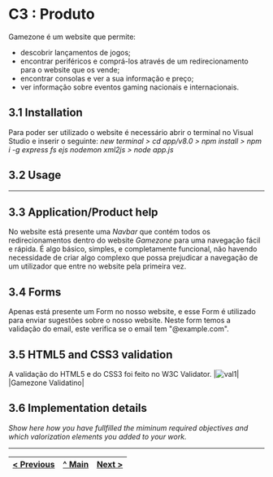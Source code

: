 # C3 : Produto

Gamezone é um website que permite:
- descobrir lançamentos de jogos; 
- encontrar periféricos e comprá-los através de um redirecionamento para o website que os vende;
- encontrar consolas e ver a sua informação e preço; 
- ver informação sobre eventos gaming nacionais e internacionais.

## 3.1 Installation

Para poder ser utilizado o website é necessário abrir o terminal no Visual Studio e inserir o seguinte:
_new terminal > cd app/v8.0 > npm install > npm i -g express fs ejs nodemon xml2js > node app.js_

## 3.2 Usage

----------------------------------------------------------------------

## 3.3 Application/Product help

No website está presente uma _Navbar_ que contém todos os redirecionamentos dentro do website _Gamezone_ para uma navegação fácil e rápida. É algo básico, simples, e completamente funcional, não havendo necessidade de criar algo complexo que possa prejudicar a navegação de um utilizador que entre no website pela primeira vez.

## 3.4 Forms

Apenas está presente um Form no nosso website, e esse Form é utilizado para enviar sugestões sobre o nosso website. Neste form temos a validação do email, este verifica se o email tem "@example.com".

## 3.5 HTML5 and CSS3 validation

A validação do HTML5 e do CSS3 foi feito no W3C Validator.
|![val1](https://i.ibb.co/8bC9Rfp/gamezonehtml.png)|
|Gamezone Validatino|



## 3.6 Implementation details

_Show here how you have fullfilled the miminum required objectives and which valorization elements you added to your work._


---
[< Previous](c2.md) | [^ Main](https://github.com/machadexx/gamezoneTI) | [Next >](c4.md)
:--- | :---: | ---: 
